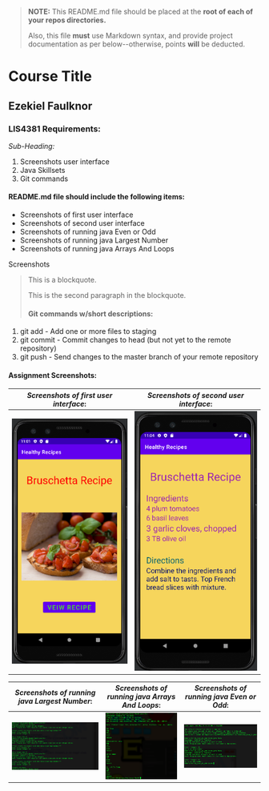 > **NOTE:** This README.md file should be placed at the **root of each of your repos directories.**
>
>Also, this file **must** use Markdown syntax, and provide project documentation as per below--otherwise, points **will** be deducted.
>

# Course Title

## Ezekiel Faulknor 

### LIS4381 Requirements:

*Sub-Heading:*

1. Screenshots user interface
2. Java Skillsets 
3. Git commands

#### README.md file should include the following items:

* Screenshots of first user interface
* Screenshots of second user interface
* Screenshots of running java Even or Odd
* Screenshots of running java Largest Number
* Screenshots of running java Arrays And Loops

Screenshots

> This is a blockquote.
> 
> This is the second paragraph in the blockquote.
>
> #### Git commands w/short descriptions:

1. git add - Add one or more files to staging
2. git commit - Commit changes to head (but not yet to the remote repository)
3. git push - Send changes to the master branch of your remote repository


#### Assignment Screenshots:

|*Screenshots of first user interface*: | *Screenshots of second user interface*: | 
| ----------- | ----------- |
| ![Screenshots of first user interface](img/firstInterface.png) | ![Screenshots of second user interface](img/secondInterface.png) |


|*Screenshots of running java Largest Number*: | *Screenshots of running java Arrays And Loops*: | *Screenshots of running java Even or Odd*: |
| ----------- | ----------- | ----------- | 
|![Screenshots of running java Largest Number](img/largestNumber.png) |![Screenshots of running java Arrays And Loops](img/arraysAndLoops.png) | ![Screenshots of running java Even or Odd](img/evenOrOdd.png)



